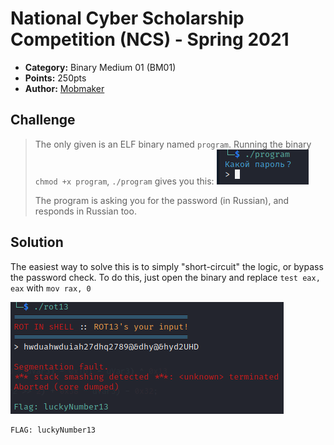 # National Cyber Scholarship Competition (NCS) - Spring 2021

* **Category:** Binary Medium 01 (BM01)
* **Points:** 250pts
* **Author:** [Mobmaker](https://github.com/Mobmaker55)

## Challenge

> The only given is an ELF binary named `program`. Running the binary `chmod +x program`, `./program` gives you this:
![](./images/password.PNG)
>
> The program is asking you for the password (in Russian), and responds in Russian too.
## Solution
The easiest way to solve this is to simply "short-circuit" the logic, or bypass the password check.
To do this, just open the binary and replace `test eax, eax` with `mov rax, 0`

![](./images/segfault.PNG)

```
FLAG: luckyNumber13
```